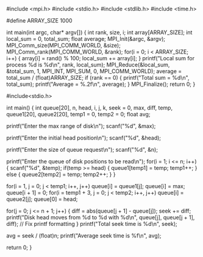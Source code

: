 #include <mpi.h>
#include <stdio.h>
#include <stdlib.h>
#include <time.h>

#define ARRAY_SIZE 1000

int main(int argc, char* argv[]) {
int rank, size, i;
int array[ARRAY_SIZE];
int local_sum = 0, total_sum;
float average;
MPI_Init(&argc, &argv);
MPI_Comm_size(MPI_COMM_WORLD, &size);
MPI_Comm_rank(MPI_COMM_WORLD, &rank);
for(i = 0; i < ARRAY_SIZE; i++) {
array[i] = rand() % 100;
local_sum += array[i];
}
printf("Local sum for process %d is %d\n", rank, local_sum);
MPI_Reduce(&local_sum, &total_sum, 1, MPI_INT, MPI_SUM, 0, MPI_COMM_WORLD);
average = total_sum / (float)ARRAY_SIZE;
if (rank == 0) {
printf("Total sum = %d\n", total_sum);
printf("Average = %.2f\n", average);
}
MPI_Finalize();
return 0;
}


#include<stdio.h>

int main() {
int queue[20], n, head, i, j, k, seek = 0, max, diff, temp, queue1[20], queue2[20], temp1 = 0, temp2 = 0;
float avg;

printf("Enter the max range of disk\n");
scanf("%d", &max);

printf("Enter the initial head position\n");
scanf("%d", &head);

printf("Enter the size of queue request\n");
scanf("%d", &n);

printf("Enter the queue of disk positions to be read\n");
for(i = 1; i <= n; i++) {
scanf("%d", &temp);
if(temp >= head) {
queue1[temp1] = temp;
temp1++;
} else {
queue2[temp2] = temp;
temp2++;
}
}

for(i = 1, j = 0; j < temp1; i++, j++)
queue[i] = queue1[j];
queue[i] = max;
queue[i + 1] = 0;
for(i = temp1 + 3, j = 0; j < temp2; i++, j++)
queue[i] = queue2[j];
queue[0] = head;

for(j = 0; j <= n + 1; j++) {
diff = abs(queue[j + 1] - queue[j]);
seek += diff;
printf("Disk head moves from %d to %d with %d\n", queue[j], queue[j + 1], diff); // Fix printf formatting
}
printf("Total seek time is %d\n", seek);

avg = seek / (float)n;
printf("Average seek time is %f\n", avg);

return 0;
}
